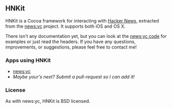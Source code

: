## HNKit

HNKit is a Cocoa framework for interacting with [Hacker News](http://news.ycombinator.com), extracted from the [news:yc](http://newsyc.me) project. It supports both iOS and OS X.

There isn't any documentation yet, but you can look at the [news:yc code](http://github.com/Xuzz/newsyc) for examples or just read the headers. If you have any questions, improvements, or suggestions, please feel free to contact me!

### Apps using HNKit

 - [news:yc](http://newsyc.me/)
 - *Maybe your's next? Submit a pull-request so I can add it!*

### License

As with news:yc, HNKit is BSD licensed.
